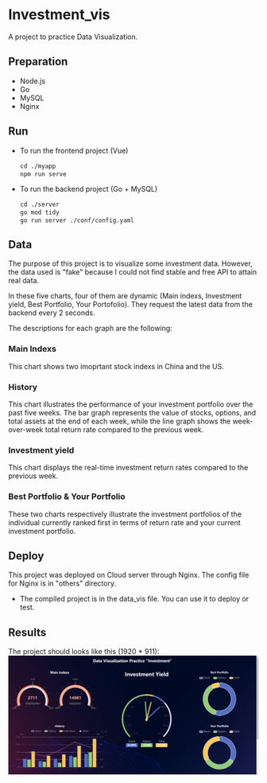 # Investment_vis
A project to practice Data Visualization.


## Preparation
- Node.js
- Go
- MySQL
- Nginx

## Run
- To run the frontend project (Vue)
  ```
  cd ./myapp
  npm run serve
  ```
- To run the backend project (Go + MySQL)
  ```
  cd ./server
  go mod tidy
  go run server ./conf/config.yaml
  ```
## Data
The purpose of this project is to visualize some investment data. However, the data used is "fake" because I could not find stable and free API to attain real data. 

In these five charts, four of them are dynamic (Main indexs, Investment yield, Best Portfolio, Your Portofolio). They request the latest data from the backend every 2 seconds.

The descriptions for each graph are the following:

### Main Indexs
This chart shows two imoprtant stock indexs in China and the US. 

### History
This chart illustrates the performance of your investment portfolio over the past five weeks. The bar graph represents the value of stocks, options, and total assets at the end of each week, while the line graph shows the week-over-week total return rate compared to the previous week.

### Investment yield
This chart displays the real-time investment return rates compared to the previous week.

### Best Portfolio & Your Portfolio
These two charts respectively illustrate the investment portfolios of the individual currently ranked first in terms of return rate and your current investment portfolio.

## Deploy
This project was deployed on Cloud server through Nginx. The config file for Nginx is in "others" directory.

- The compiled project is in the data_vis file. You can use it to deploy or test.

## Results
The project should looks like this (1920 * 911):
![Results](./example.png)